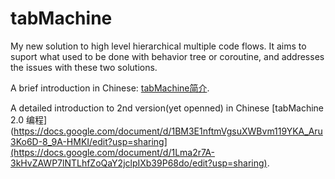 # tabMachine
My new solution to high level hierarchical multiple code flows. It aims to suport what used to be done with behavior tree or coroutine, and addresses the issues with these two solutions.

A brief introduction in Chinese: [tabMachine简介](https://docs.google.com/document/d/1BM3E1nftmVgsuXWBvm119YKA_Aru3Ko6D-8_9A-HMKI/edit?usp=sharing). 

A detailed introduction to 2nd version(yet openned) in Chinese [tabMachine 2.0 编程](https://docs.google.com/document/d/1BM3E1nftmVgsuXWBvm119YKA_Aru3Ko6D-8_9A-HMKI/edit?usp=sharing](https://docs.google.com/document/d/1Lma2r7A-3kHvZAWP7lNTLhfZoQaY2jclpIXb39P68do/edit?usp=sharing). 

